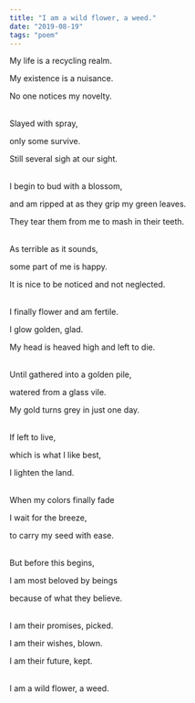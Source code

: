 ```yaml
---
title: "I am a wild flower, a weed."
date: "2019-08-19"
tags: "poem"
---
```


My life is a recycling realm.

My existence is a nuisance.

No one notices my novelty.

<br/>
Slayed with spray,

only some survive.

Still several sigh at our sight.

<br/>
I begin to bud with a blossom,

and am ripped at as they grip my green leaves.

They tear them from me to mash in their teeth.

<br/>
As terrible as it sounds,

some part of me is happy.

It is nice to be noticed and not neglected.

<br/>
I finally flower and am fertile.

I glow golden, glad.

My head is heaved high and left to die.

<br/>
Until gathered into a golden pile,

watered from a glass vile.

My gold turns grey in just one day.

<br/>
If left to live,

which is what I like best,

I lighten the land.

<br/>
When my colors finally fade

I wait for the breeze,

to carry my seed with ease.

<br/>
But before this begins,

I am most beloved by beings

because of what they believe.

<br/>
I am their promises, picked.

I am their wishes, blown.

I am their future, kept.

<br/>
I am a wild flower, a weed.